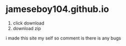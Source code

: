# jameseboy104.github.io
1. click download
2. download zip

i made this site my self so comment is there is any bugs
